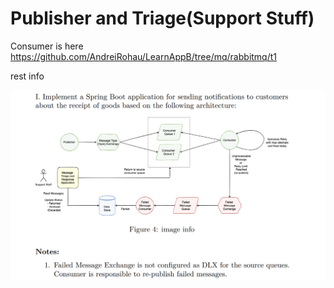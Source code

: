 # Publisher and Triage(Support Stuff)
Consumer is here https://github.com/AndreiRohau/LearnAppB/tree/mq/rabbitmq/t1

rest info

![](rabbit-t1.png)